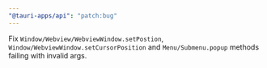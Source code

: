 ```yaml
---
"@tauri-apps/api": "patch:bug"
---
```


Fix `Window/Webview/WebviewWindow.setPostion`, `Window/WebviewWindow.setCursorPosition` and `Menu/Submenu.popup` methods failing with invalid args.
